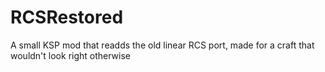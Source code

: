 # RCSRestored
A small KSP mod that readds the old linear RCS port, made for a craft that wouldn't look right otherwise
